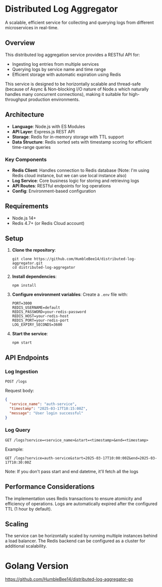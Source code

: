 # Distributed Log Aggregator

A scalable, efficient service for collecting and querying logs from different microservices in real-time.

## Overview

This distributed log aggregation service provides a RESTful API for:
- Ingesting log entries from multiple services
- Querying logs by service name and time range
- Efficient storage with automatic expiration using Redis

This service is designed to be horizontally scalable and thread-safe (because of Async & Non-blocking I/O nature of Node.s which naturally handles many concurrent connections), making it suitable for high-throughput production environments.

## Architecture

- **Language**: Node.js with ES Modules
- **API Layer**: Express.js REST API
- **Storage**: Redis for in-memory storage with TTL support
- **Data Structure**: Redis sorted sets with timestamp scoring for efficient time-range queries

### Key Components

- **Redis Client**: Handles connection to Redis database (Note: I'm using Redis cloud instance, but we can use local instance also)
- **Log Service**: Core business logic for storing and retrieving logs
- **API Routes**: RESTful endpoints for log operations
- **Config**: Environment-based configuration

## Requirements

- Node.js 14+
- Redis 4.7+ (or Redis Cloud account)

## Setup

1. **Clone the repository**:
   ```
   git clone https://github.com/HumbleBee14/distributed-log-aggregator.git
   cd distributed-log-aggregator
   ```

2. **Install dependencies**:
   ```
   npm install
   ```

3. **Configure environment variables**:
   Create a `.env` file with:
   ```
   PORT=3000
   REDIS_USERNAME=default
   REDIS_PASSWORD=your-redis-password
   REDIS_HOST=your-redis-host
   REDIS_PORT=your-redis-port
   LOG_EXPIRY_SECONDS=3600
   ```

4. **Start the service**:
   ```
   npm start
   ```

## API Endpoints

### Log Ingestion
```
POST /logs
```
Request body:
```json
{
  "service_name": "auth-service",
  "timestamp": "2025-03-17T10:15:00Z",
  "message": "User login successful"
}
```

### Log Query
```
GET /logs?service=<service_name>&start=<timestamp>&end=<timestamp>
```
Example:
```
GET /logs?service=auth-service&start=2025-03-17T10:00:00Z&end=2025-03-17T10:30:00Z
```
Note: If you don't pass start and end datetme, it'll fetch all the logs
## Performance Considerations

The implementation uses Redis transactions to ensure atomicity and efficiency of operations. Logs are automatically expired after the configured TTL (1 hour by default).

## Scaling

The service can be horizontally scaled by running multiple instances behind a load balancer. The Redis backend can be configured as a cluster for additional scalability.

# Golang Version
https://github.com/HumbleBee14/distributed-log-aggregator-go